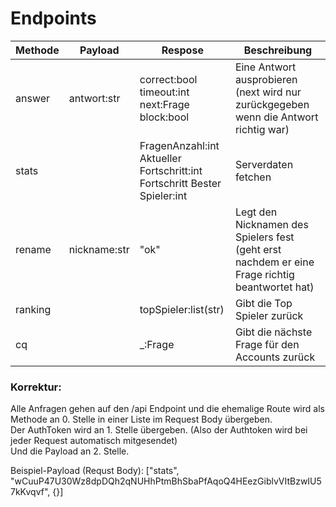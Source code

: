 # Endpoints

| Methode | Payload      | Respose                                                                            | Beschreibung                                                                                     |
|---------|--------------|------------------------------------------------------------------------------------|--------------------------------------------------------------------------------------------------|
| answer  | antwort:str  | correct:bool<br/> timeout:int<br/> next:Frage<br/>block:bool                       | Eine Antwort ausprobieren (next wird nur zurückgegeben wenn die Antwort richtig war)             |
| stats   |              | FragenAnzahl:int<br/>Aktueller Fortschritt:int<br/> Fortschritt Bester Spieler:int | Serverdaten fetchen                                                                              |
| rename  | nickname:str | "ok"                                                                               | Legt den Nicknamen des Spielers fest (geht erst nachdem er eine Frage richtig beantwortet hat) |
| ranking |              | topSpieler:list(str)                                                               | Gibt die Top Spieler zurück                                                                      |
| cq      |              | _:Frage                                                                            | Gibt die nächste Frage für den Accounts zurück                                                   |

### Korrektur:
Alle Anfragen gehen auf den /api Endpoint und die ehemalige Route wird als Methode an 0. Stelle in einer Liste im Request Body übergeben.<br>
Der AuthToken wird an 1. Stelle übergeben. (Also der Authtoken wird bei jeder Request automatisch mitgesendet)<br>
Und die Payload an 2. Stelle.<br>

Beispiel-Payload (Requst Body):
["stats", "wCuuP47U30Wz8dpDQh2qNUHhPtmBhSbaPfAqoQ4HEezGiblvVItBzwIU57kKvqvf", {}]
